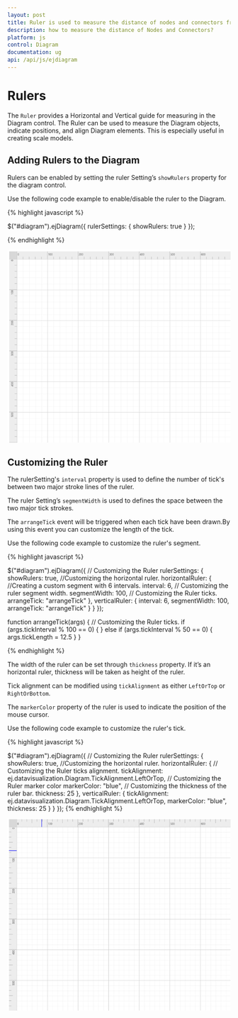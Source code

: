 ```yaml
---
layout: post
title: Ruler is used to measure the distance of nodes and connectors from origin of the page.
description: how to measure the distance of Nodes and Connectors?
platform: js
control: Diagram
documentation: ug
api: /api/js/ejdiagram
---
```


# Rulers

The `Ruler` provides a Horizontal and Vertical guide for measuring in the Diagram control. The Ruler can be used to measure the Diagram objects, indicate positions, and align Diagram elements. This is especially useful in creating scale models. 

## Adding Rulers to the Diagram

Rulers can be enabled by setting the ruler Setting’s `showRulers` property for the diagram control.

Use the following code example to enable/disable the ruler to the Diagram.

{% highlight javascript %}

$("#diagram").ejDiagram({
    rulerSettings: {
        showRulers: true
    }
});

{% endhighlight %}

![](/js/Diagram/Rulers_images/Rulers_images1.png)

## Customizing the Ruler

The rulerSetting's `interval` property is used to define the number of tick's between two major stroke lines of the ruler. 

The ruler Setting’s `segmentWidth` is used to defines the space between the two major tick strokes.

The `arrangeTick` event will be triggered when each tick have been drawn.By using this event you can customize the length of the tick.

Use the following code example to customize the ruler's segment.

{% highlight javascript %}

$("#diagram").ejDiagram({
    // Customizing the Ruler
    rulerSettings: {
        showRulers: true,
        //Customizing the horizontal ruler.
        horizontalRuler: {
            //Creating a custom segment with 6 intervals.
            interval: 6,
            // Customizing the ruler segment width.
            segmentWidth: 100,
            // Customizing the Ruler ticks.
            arrangeTick: "arrangeTick"
        },
        verticalRuler: {
            interval: 6,
            segmentWidth: 100,
            arrangeTick: "arrangeTick"
        }
    }
});

function arrangeTick(args) {
    // Customizing the Ruler ticks.
    if (args.tickInterval % 100 == 0) {
    }
    else if (args.tickInterval % 50 == 0) {
        args.tickLength = 12.5
    }
}

{% endhighlight %}

The width of the ruler can be set through `thickness` property. If it’s an horizontal ruler, thickness will be taken as height of the ruler.

Tick alignment can be modified using `tickAlignment` as either `LeftOrTop` or `RightOrBottom`.

The `markerColor` property of the ruler is used to indicate the position of the mouse cursor.

Use the following code example to customize the ruler's tick.

{% highlight javascript %}

$("#diagram").ejDiagram({
    // Customizing the Ruler
    rulerSettings: {
        showRulers: true,
        //Customizing the horizontal ruler.
        horizontalRuler: {
            // Customizing the Ruler ticks alignment.
            tickAlignment: ej.datavisualization.Diagram.TickAlignment.LeftOrTop,
            // Customizing the Ruler marker color
            markerColor: "blue",
            // Customizing the thickness of the ruler bar.
            thickness: 25
        },
        verticalRuler: {
            tickAlignment: ej.datavisualization.Diagram.TickAlignment.LeftOrTop,
            markerColor: "blue",
            thickness: 25
        }
    }
}); 
{% endhighlight %}

![](/js/Diagram/Rulers_images/Rulers_images2.png)



